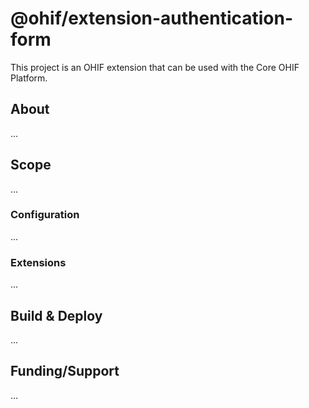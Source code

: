 # @ohif/extension-authentication-form

This project is an OHIF extension that can be used with the Core OHIF Platform.

## About

...

## Scope

...

### Configuration

...

### Extensions

...

## Build & Deploy

...

## Funding/Support

...

<!--
  LINKS
  -->
